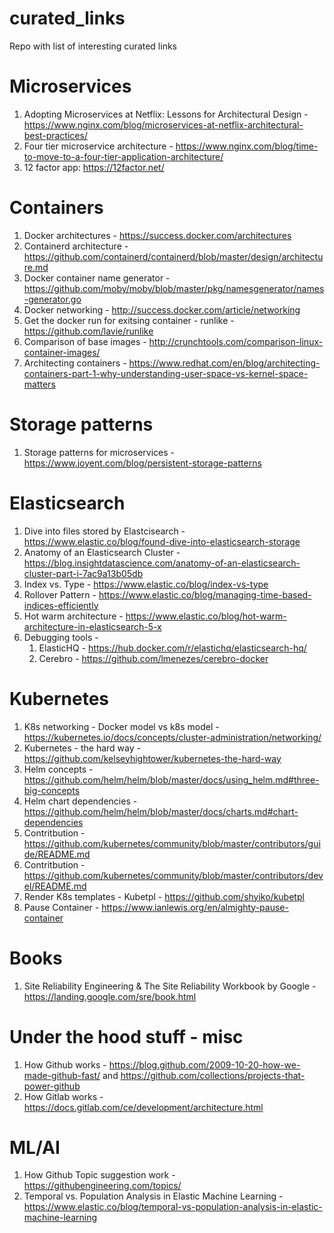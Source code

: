 # curated_links
Repo with list of interesting curated links

# Microservices

1. Adopting Microservices at Netflix: Lessons for Architectural Design - https://www.nginx.com/blog/microservices-at-netflix-architectural-best-practices/
2. Four tier microservice architecture - https://www.nginx.com/blog/time-to-move-to-a-four-tier-application-architecture/
3. 12 factor app: https://12factor.net/

# Containers

1. Docker architectures - https://success.docker.com/architectures
2. Containerd architecture - https://github.com/containerd/containerd/blob/master/design/architecture.md
3. Docker container name generator - https://github.com/moby/moby/blob/master/pkg/namesgenerator/names-generator.go
4. Docker networking - http://success.docker.com/article/networking
5. Get the docker run for exitsing container - runlike - https://github.com/lavie/runlike
6. Comparison of base images - http://crunchtools.com/comparison-linux-container-images/
7. Architecting containers - https://www.redhat.com/en/blog/architecting-containers-part-1-why-understanding-user-space-vs-kernel-space-matters
 
# Storage patterns

1. Storage patterns for microservices - https://www.joyent.com/blog/persistent-storage-patterns

# Elasticsearch

1. Dive into files stored by Elastcisearch - https://www.elastic.co/blog/found-dive-into-elasticsearch-storage
2. Anatomy of an Elasticsearch Cluster - https://blog.insightdatascience.com/anatomy-of-an-elasticsearch-cluster-part-i-7ac9a13b05db
3. Index vs. Type - https://www.elastic.co/blog/index-vs-type
4. Rollover Pattern - https://www.elastic.co/blog/managing-time-based-indices-efficiently
5. Hot warm architecture - https://www.elastic.co/blog/hot-warm-architecture-in-elasticsearch-5-x
6. Debugging tools - 
   1. ElasticHQ - https://hub.docker.com/r/elastichq/elasticsearch-hq/
   2. Cerebro - https://github.com/lmenezes/cerebro-docker

# Kubernetes
1. K8s networking - Docker model vs k8s model - https://kubernetes.io/docs/concepts/cluster-administration/networking/
2. Kubernetes - the hard way - https://github.com/kelseyhightower/kubernetes-the-hard-way
3. Helm concepts - https://github.com/helm/helm/blob/master/docs/using_helm.md#three-big-concepts
4. Helm chart dependencies - https://github.com/helm/helm/blob/master/docs/charts.md#chart-dependencies 
5. Contritbution - https://github.com/kubernetes/community/blob/master/contributors/guide/README.md
6. Contritbution - https://github.com/kubernetes/community/blob/master/contributors/devel/README.md
7. Render K8s templates - Kubetpl - https://github.com/shyiko/kubetpl 
8. Pause Container - https://www.ianlewis.org/en/almighty-pause-container

# Books
1. Site Reliability Engineering & The Site Reliability Workbook by Google - https://landing.google.com/sre/book.html

# Under the hood stuff - misc
1. How Github works - https://blog.github.com/2009-10-20-how-we-made-github-fast/ and https://github.com/collections/projects-that-power-github
2. How Gitlab works - https://docs.gitlab.com/ce/development/architecture.html

# ML/AI
1. How Github Topic suggestion work - https://githubengineering.com/topics/
2. Temporal vs. Population Analysis in Elastic Machine Learning - https://www.elastic.co/blog/temporal-vs-population-analysis-in-elastic-machine-learning



